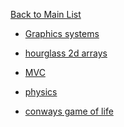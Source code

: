 [Back to Main List](https://gist.github.com/JsWatt/4aef73498525961a5764)

* [Graphics systems]()

* [hourglass 2d arrays]()

* [MVC]()

* [physics]()

* [conways game of life]()
